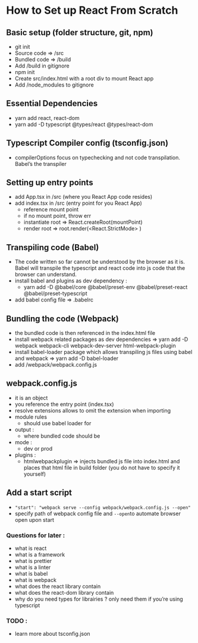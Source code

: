 # How to Set up React From Scratch

## Basic setup (folder structure, git, npm)

-   git init
-   Source code => /src
-   Bundled code => /build
-   Add /build in gitignore
-   npm init
-   Create src/index.html with a root div to mount React app
-   Add /node_modules to gitignore

## Essential Dependencies

-   yarn add react, react-dom
-   yarn add -D typescript @types/react @types/react-dom

## Typescript Compiler config (tsconfig.json)

-   compilerOptions focus on typechecking and not code transpilation. Babel’s the transpiler

## Setting up entry points

-   add App.tsx in /src (where you React App code resides)
-   add index.tsx in /src (entry point for you React App)
    -   reference mount point
    -   if no mount point, throw err
    -   instantiate root => React.createRoot(mountPoint)
    -   render root => root.render(<React.StrictMode> <App />)

## Transpiling code (Babel)

-   The code written so far cannot be understood by the browser as it is. Babel will transpile the typescript and react code into js code that the browser can understand.
-   install babel and plugins as dev dependency :
    -   yarn add -D @babel/core @babel/preset-env @babel/preset-react @babel/preset-typescript
-   add babel config file => .babelrc

## Bundling the code (Webpack)

-   the bundled code is then referenced in the index.html file
-   install webpack related packages as dev dependencies => yarn add -D webpack webpack-cli webpack-dev-server html-webpack-plugin
-   install babel-loader package which allows transpiling js files using babel and webpack => yarn add -D babel-loader
-   add /webpack/webpack.config.js

## webpack.config.js

-   it is an object
-   you reference the entry point (index.tsx)
-   resolve extensions allows to omit the extension when importing
-   module rules
    -   should use babel loader for
-   output :
    -   where bundled code should be
-   mode :
    -   dev or prod
-   plugins :
    -   htmlwebpackplugin => injects bundled js file into index.html and places that html file in build folder (you do not have to specify it yourself)

## Add a start script

-   `"start": "webpack serve --config webpack/webpack.config.js --open"`
-   specify path of webpack config file and `--open`to automate browser open upon start

### Questions for later :

-   what is react
-   what is a framework
-   what is prettier
-   what is a linter
-   what is babel
-   what is webpack
-   what does the react library contain
-   what does the react-dom library contain
-   why do you need types for librairies ? only need them if you’re using typescript

### TODO :

-   learn more about tsconfig.json
